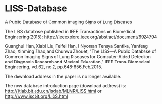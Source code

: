 # LISS-Database
A Public Database of Common Imaging Signs of Lung Diseases

The LISS database published in IEEE Transactions on Biomedical Engineering(2015):
https://ieeexplore.ieee.org/abstract/document/6924794

Guanghui Han, Xiabi Liu, Feifei Han, I Nyoman Tenaya Santika, Yanfeng Zhao, Xinming Zhao,and Chunwu Zhouet, 
"The LISS—A Public Database of Common Imaging Signs of Lung Diseases for Computer-Aided Detection and 
Diagnosis Research and Medical Education," IEEE Trans. Biomedical Engineering, vol.62, no.2, pp.648-656,Feb.2015.


The download address in the paper is no longer available. 

The new database introduction page (download address) is:
http://iitlab.bit.edu.cn/isclab/MLMR/LISS.html 
or 
http://www.iscbit.org/LISS.html


